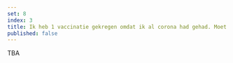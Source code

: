 ```yaml
---
set: 8
index: 3
title: Ik heb 1 vaccinatie gekregen omdat ik al corona had gehad. Moet ik nu ook een herstelbewijs maken?
published: false
---
```

TBA
